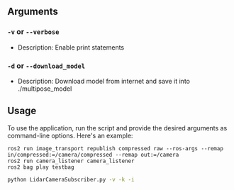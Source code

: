 
## Arguments

### `-v` or `--verbose`

- Description: Enable print statements

### `-d` or `--download_model`

- Description: Download model from internet and save it into ./multipose_model

## Usage

To use the application, run the script and provide the desired arguments as command-line options. Here's an example:
```
ros2 run image_transport republish compressed raw --ros-args --remap in/compressed:=/camera/compressed --remap out:=/camera
ros2 run camera_listener camera_listener
ros2 bag play testbag
```

```bash
python LidarCameraSubscriber.py -v -k -i
```
